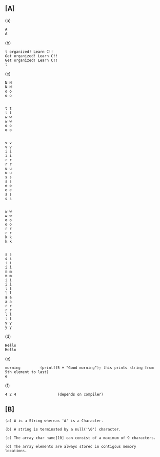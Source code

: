 ## [A]

   (a)

    A
    A

   (b)

    t organized! Learn C!!
    Get organized! Learn C!!
    Get organized! Learn C!!
    t

   (c)

    N N
    N N
    o o
    o o


    t t
    t t
    w w 
    w w
    o o
    o o


    v v
    v v
    i i
    i i
    r r
    r r
    u u
    u u
    s s
    s s
    e e
    e e
    s s
    s s


    w w
    w w
    o o
    o o
    r r
    r r
    k k
    k k


    s s
    s s
    i i
    i i
    m m
    m m
    i i
    i i
    l l
    l l
    a a
    a a
    r r
    r r
    l l
    l l
    y y
    y y

   (d)

    Hello
    Hello

   (e)

    morning         (printf(5 + "Good morning"); this prints string from 5th element to last)
    e

   (f)

    4 2 4                   (depends on compiler)

## [B]

    (a) A is a String whereas 'A' is a Character.   

    (b) A string is terminated by a null('\0') character.

    (c) The array char name[10] can consist of a maximum of 9 characters.

    (d) The array elements are always stored in contigous memory locations.

        
